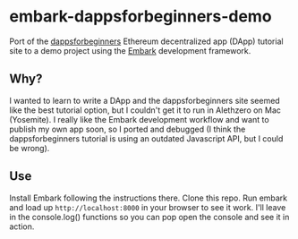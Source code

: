 # embark-dappsforbeginners-demo
Port of the [dappsforbeginners](https://dappsforbeginners.wordpress.com) Ethereum decentralized app (DApp) tutorial site to a demo project using the [Embark](https://iurimatias.github.io/embark-framework/) development framework.

## Why?
I wanted to learn to write a DApp and the dappsforbeginners site seemed like the best tutorial option, but I couldn't get it to run in Alethzero on Mac (Yosemite). I really like the Embark development workflow and want to publish my own app soon, so I ported and debugged (I think the dappsforbeginners tutorial is using an outdated Javascript API, but I could be wrong).

## Use
Install Embark following the instructions there. Clone this repo. Run embark and load up `http://localhost:8000` in your browser to see it work. I'll leave in the console.log() functions so you can pop open the console and see it in action.
